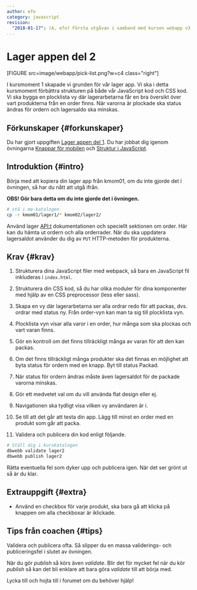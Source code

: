 ```yaml
---
author: efo
category: javascript
revision:
  "2018-01-17": (A, efo) Första utgåvan i samband med kursen webapp v3.
...
```

Lager appen del 2
==================================
[FIGURE src=image/webapp/pick-list.png?w=c4 class="right"]

I kursmoment 1 skapade vi grunden för vår lager app. Vi ska i detta kursmoment förbättra strukturen på både vår JavaScript kod och CSS kod. Vi ska bygga en plocklista vy där lagerarbetarna får en bra översikt över vart produkterna från en order finns. När varorna är plockade ska status ändras för ordern och lagersaldo ska minskas.



<!--more-->



Förkunskaper {#forkunskaper}
-----------------------
Du har gjort uppgiften [Lager appen del 1](uppgift/lager-appen-del-1). Du har jobbat dig igenom övningarna [Knappar för mobilen](kunskap/knappar-for-mobilen) och [Struktur i JavaScript](kunskap/struktur-i-var-javascript).


Introduktion {#intro}
-----------------------
Börja med att kopiera din lager app från kmom01, om du inte gjorde det i övningen, så har du nått att utgå ifrån.

<strong>OBS! Gör bara detta om du inte gjorde det i övningen.</strong>

```bash
# stå i me-katalogen
cp -r kmom01/lager1/* kmom02/lager2/
```

Använd lager [API:t](https://lager.emilfolino.se/v2) dokumentationen och speciellt sektionen om order. Här kan du hämta ut ordern och alla orderrader. När du ska uppdatera lagersaldot använder du dig av `PUT` HTTP-metoden för produkterna.



Krav {#krav}
-----------------------
1. Strukturera dina JavaScript filer med webpack, så bara en JavaScript fil inkluderas i `index.html`.

1. Strukturera din CSS kod, så du har olika moduler för dina komponenter med hjälp av en CSS preprocessor (less eller sass).

1. Skapa en vy där lagerarbetarna ser alla ordrar redo för att packas, dvs. ordrar med status ny. Från order-vyn kan man ta sig till plocklista vyn.

1. Plocklista vyn visar alla varor i en order, hur många som ska plockas och vart varan finns.

1. Gör en kontroll om det finns tillräckligt många av varan för att den kan packas.

1. Om det finns tillräckligt många produkter ska det finnas en möjlighet att byta status för ordern med en knapp. Byt till status Packad.

1. När status för ordern ändras måste även lagersaldot för de packade varorna minskas.

1. Gör ett medvetet val om du vill använda flat design eller ej.

1. Navigationen ska tydligt visa vilken vy användaren är i.

1. Se till att det går att testa din app. Lägg till minst en order med en produkt som går att packa.

1. Validera och publicera din kod enligt följande.

```bash
# Ställ dig i kurskatalogen
dbwebb validate lager2
dbwebb publish lager2
```

Rätta eventuella fel som dyker upp och publicera igen. När det ser grönt ut så är du klar.



Extrauppgift {#extra}
-----------------------
* Använd en checkbox för varje produkt, ska bara gå att klicka på knappen om alla checkboxar är iklickade.



Tips från coachen {#tips}
-----------------------

Validera och publicera ofta. Så slipper du en massa validerings- och publiceringsfel i slutet av övningen.

När du gör *publish* så körs även *validate*. Blir det för mycket fel när du kör *publish* så kan det bli enklare att bara göra *validate* till att börja med.

Lycka till och hojta till i forumet om du behöver hjälp!
